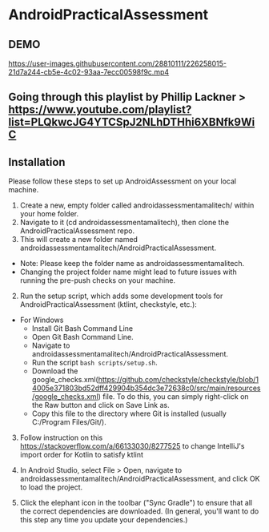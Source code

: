 ﻿# AndroidPracticalAssessment
## DEMO 
https://user-images.githubusercontent.com/28810111/226258015-21d7a244-cb5e-4c02-93aa-7ecc00598f9c.mp4

## Going through this playlist by Phillip Lackner > https://www.youtube.com/playlist?list=PLQkwcJG4YTCSpJ2NLhDTHhi6XBNfk9WiC

## Installation
Please follow these steps to set up AndroidAssessment on your local machine.
1. Create a new, empty folder called androidassessmentamalitech/ within your home folder.
2. Navigate to it (cd androidassessmentamalitech), then clone the AndroidPracticalAssessment repo.
3. This will create a new folder named androidassessmentamalitech/AndroidPracticalAssessment.

- Note: Please keep the folder name as androidassessmentamalitech.
- Changing the project folder name might lead to future issues with running the pre-push checks on your machine.

2. Run the setup script, which adds some development tools for AndroidPracticalAssessment (ktlint, checkstyle, etc.):
-  For Windows
    - Install Git Bash Command Line
    - Open Git Bash Command Line.
    - Navigate to androidassessmentamalitech/AndroidPracticalAssessment.
    - Run the script ``` bash scripts/setup.sh ```.
    - Download the google_checks.xml(https://github.com/checkstyle/checkstyle/blob/14005e371803bd52dff429904b354dc3e72638c0/src/main/resources/google_checks.xml) file. To do this, you can simply right-click on the Raw button and click on Save Link as.
    - Copy this file to the directory where Git is installed (usually C:/Program Files/Git/).

3. Follow instruction on this https://stackoverflow.com/a/66133030/8277525 to change IntelliJ's import order for Kotlin to satisfy ktlint

4. In Android Studio, select File > Open, navigate to androidassessmentamalitech/AndroidPracticalAssessment, and click OK to load the project.

5. Click the elephant icon in the toolbar ("Sync Gradle") to ensure that all the correct dependencies are downloaded. (In general, you'll want to do this step any time you update your dependencies.)
